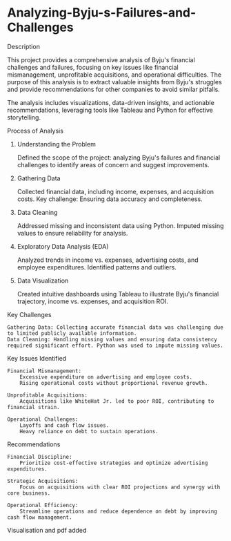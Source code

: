 # Analyzing-Byju-s-Failures-and-Challenges

Description

This project provides a comprehensive analysis of Byju's financial challenges and failures, focusing on key issues like financial mismanagement, unprofitable acquisitions, and operational difficulties. The purpose of this analysis is to extract valuable insights from Byju's struggles and provide recommendations for other companies to avoid similar pitfalls.

The analysis includes visualizations, data-driven insights, and actionable recommendations, leveraging tools like Tableau and Python for effective storytelling.

Process of Analysis
1. Understanding the Problem

    Defined the scope of the project: analyzing Byju's failures and financial challenges to identify areas of concern and suggest improvements.

2. Gathering Data

    Collected financial data, including income, expenses, and acquisition costs.
    Key challenge: Ensuring data accuracy and completeness.

3. Data Cleaning

    Addressed missing and inconsistent data using Python.
    Imputed missing values to ensure reliability for analysis.

4. Exploratory Data Analysis (EDA)

    Analyzed trends in income vs. expenses, advertising costs, and employee expenditures.
    Identified patterns and outliers.

5. Data Visualization

    Created intuitive dashboards using Tableau to illustrate Byju's financial trajectory, income vs. expenses, and acquisition ROI.

Key Challenges

    Gathering Data: Collecting accurate financial data was challenging due to limited publicly available information.
    Data Cleaning: Handling missing values and ensuring data consistency required significant effort. Python was used to impute missing values.

Key Issues Identified

    Financial Mismanagement:
        Excessive expenditure on advertising and employee costs.
        Rising operational costs without proportional revenue growth.

    Unprofitable Acquisitions:
        Acquisitions like WhiteHat Jr. led to poor ROI, contributing to financial strain.

    Operational Challenges:
        Layoffs and cash flow issues.
        Heavy reliance on debt to sustain operations.

Recommendations

    Financial Discipline:
        Prioritize cost-effective strategies and optimize advertising expenditures.

    Strategic Acquisitions:
        Focus on acquisitions with clear ROI projections and synergy with core business.

    Operational Efficiency:
        Streamline operations and reduce dependence on debt by improving cash flow management.

Visualisation and pdf added
   
   
